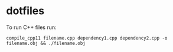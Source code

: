 dotfiles
========

To run C++ files run:

```
compile_cpp11 filename.cpp dependency1.cpp dependency2.cpp -o filename.obj && ./filename.obj
```
